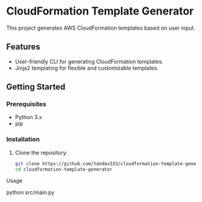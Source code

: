 
# CloudFormation Template Generator

This project generates AWS CloudFormation templates based on user input.

## Features

- User-friendly CLI for generating CloudFormation templates.
- Jinja2 templating for flexible and customizable templates.

## Getting Started

### Prerequisites

- Python 3.x
- pip

### Installation

1. Clone the repository:

   ```bash
   git clone https://github.com/tandav333/cloudformation-template-generator.git
   cd cloudformation-template-generator

Usage

python src/main.py


